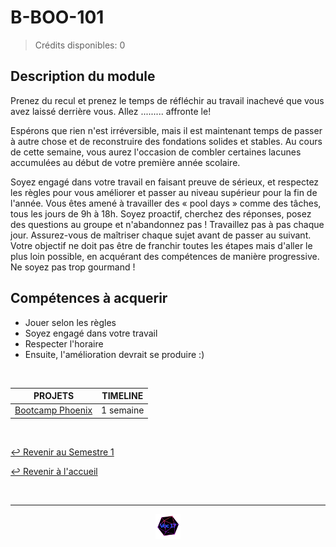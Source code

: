 # B-BOO-101

> Crédits disponibles: 0

## Description du module

Prenez du recul et prenez le temps de réfléchir au travail inachevé que vous avez laissé derrière vous.
Allez ......... affronte le!

Espérons que rien n'est irréversible, mais il est maintenant temps de passer à autre chose et de reconstruire des fondations solides et stables.
Au cours de cette semaine, vous aurez l'occasion de combler certaines lacunes accumulées au début de votre première année scolaire.

Soyez engagé dans votre travail en faisant preuve de sérieux, et respectez les règles pour vous améliorer et passer au niveau supérieur pour la fin de l'année.
Vous êtes amené à travailler des « pool days » comme des tâches, tous les jours de 9h à 18h.
Soyez proactif, cherchez des réponses, posez des questions au groupe et n'abandonnez pas !
Travaillez pas à pas chaque jour. Assurez-vous de maîtriser chaque sujet avant de passer au suivant.
Votre objectif ne doit pas être de franchir toutes les étapes mais d'aller le plus loin possible, en acquérant des compétences de manière progressive.
Ne soyez pas trop gourmand !

## Compétences à acquerir

- Jouer selon les règles
- Soyez engagé dans votre travail
- Respecter l'horaire
- Ensuite, l'amélioration devrait se produire :)

<br>

<table align="center">
    <thead>
        <tr>
            <th>PROJETS</th>
            <th>TIMELINE</th>
        </tr>
    </thead>
    <tbody>
        <tr>
            <td rowspan="1"><a href="https://github.com/Studio-17/Epitech-Subjects/tree/main/Semestre_1/B-BOO-101/Bootcamp_Phoenix">Bootcamp Phoenix</a></td>
            <td align="center">1 semaine</td>
        </tr>
    </tbody>
</table>

<br>

[↩️ Revenir au Semestre 1](https://github.com/Studio-17/Epitech-Subjects/tree/main/Semestre_1)

[↩️ Revenir à l'accueil](https://github.com/Studio-17/Epitech-Subjects)

<br>

---

<div align="center">

<a href="https://github.com/Studio-17" target="_blank"><img src="../../voc17.gif" width="40"></a>

</div>
